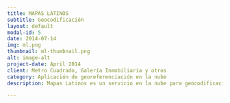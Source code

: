 ```yaml
---
title: MAPAS LATINOS
subtitle: Geocodificación
layout: default
modal-id: 5
date: 2014-07-14
img: ml.png
thumbnail: ml-thumbnail.png
alt: image-alt
project-date: April 2014
client: Metro Cuadrado, Galería Inmobiliaria y otros
category: Aplicación de georeferenciación en la nube
description: Mapas Latinos es un servicio en la nube para geocodificación de direcciones y presentación de mapas, diseñado específicamente para procesar debidamente la nomenclatura de las diferentes ciudades de Colombia y América Latina.

---
```

